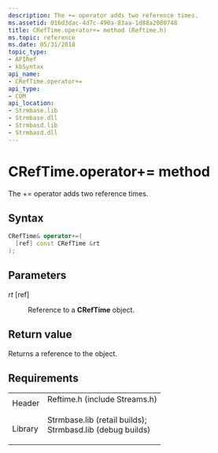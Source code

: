 ```yaml
---
description: The += operator adds two reference times.
ms.assetid: 016d3dac-4d7c-490a-83aa-1d88a2080748
title: CRefTime.operator+= method (Reftime.h)
ms.topic: reference
ms.date: 05/31/2018
topic_type: 
- APIRef
- kbSyntax
api_name: 
- CRefTime.operator+=
api_type: 
- COM
api_location: 
- Strmbase.lib
- Strmbase.dll
- Strmbasd.lib
- Strmbasd.dll
---
```


# CRefTime.operator+= method

The += operator adds two reference times.

## Syntax


```C++
CRefTime& operator+=(
  [ref] const CRefTime &rt
);
```



## Parameters

<dl> <dt>

*rt* \[ref\]
</dt> <dd>

Reference to a **CRefTime** object.

</dd> </dl>

## Return value

Returns a reference to the object.

## Requirements



|                    |                                                                                                                                                                                            |
|--------------------|--------------------------------------------------------------------------------------------------------------------------------------------------------------------------------------------|
| Header<br/>  | <dl> <dt>Reftime.h (include Streams.h)</dt> </dl>                                                                                   |
| Library<br/> | <dl> <dt>Strmbase.lib (retail builds); </dt> <dt>Strmbasd.lib (debug builds)</dt> </dl> |



 

 




